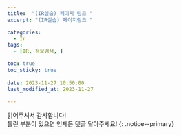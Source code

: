 ```yaml
---
title:  "(IR실습) 페이지 링크 " 
excerpt: "(IR실습) 페이지링크 "

categories:
  - Ir
tags:
  - [IR, 정보검색, ]

toc: true
toc_sticky: true
 
date: 2023-11-27 10:50:00
last_modified_at: 2023-11-27

---
```


읽어주셔서 감사합니다! <br>틀린 부분이 있으면 언제든 댓글 달아주세요!
{: .notice--primary} 
